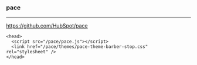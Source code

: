 ### pace
---
https://github.com/HubSpot/pace

```
<head>
  <script src="/pace/pace.js"></script>
  <link href="/pace/themes/pace-theme-barber-stop.css" rel="stylesheet" />
</head>
```

```
```

```
```

